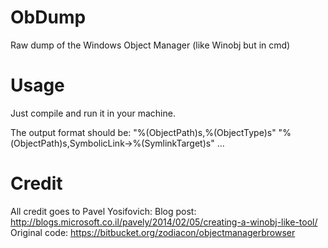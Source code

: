 # ObDump
Raw dump of the Windows Object Manager (like Winobj but in cmd)

# Usage
Just compile and run it in your machine.

The output format should be:
"%(ObjectPath)s,%(ObjectType)s"
"%(ObjectPath)s,SymbolicLink->%(SymlinkTarget)s"
...

# Credit
All credit goes to Pavel Yosifovich:
Blog post: http://blogs.microsoft.co.il/pavely/2014/02/05/creating-a-winobj-like-tool/
Original code: https://bitbucket.org/zodiacon/objectmanagerbrowser
